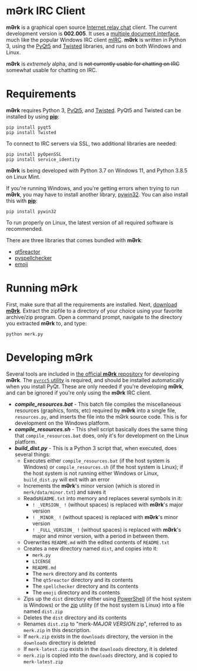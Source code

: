 # mƏrk IRC Client

**mƏrk** is a graphical open source [Internet relay chat](https://en.wikipedia.org/wiki/Internet_Relay_Chat) client. The current development version is **002.005**. It uses a [multiple document interface](https://en.wikipedia.org/wiki/Multiple-document_interface), much like the popular Windows IRC client [mIRC](https://www.mirc.com/).  **mƏrk** is written in Python 3, using the [PyQt5](https://pypi.org/project/PyQt5/) and [Twisted](https://twistedmatrix.com/trac/) libraries, and runs on both Windows and Linux.

**mƏrk** is *extremely* alpha, and is ~~not currently usable for chatting on IRC~~ somewhat usable for chatting on IRC.

# Requirements

**mƏrk** requires Python 3, [PyQt5](https://pypi.org/project/PyQt5/), and [Twisted](https://twistedmatrix.com/trac/). PyQt5 and Twisted can be installed by using [**pip**](https://pypi.org/project/pip/):

    pip install pyqt5
    pip install Twisted

To connect to IRC servers via SSL, two additional libraries are needed:

    pip install pyOpenSSL
    pip install service_identity

**mƏrk** is being developed with Python 3.7 on Windows 11, and Python 3.8.5 on Linux Mint.

If you're running Windows, and you're getting errors when trying to run **mƏrk**, you may have to install another library, [pywin32](https://pypi.org/project/pywin32/). You can also install this with [**pip**](https://pypi.org/project/pip/):

    pip install pywin32

To run properly on Linux, the latest version of all required software is recommended.

There are three libraries that comes bundled with **mƏrk**:
 - [qt5reactor](https://github.com/twisted/qt5reactor)
 - [pyspellchecker](https://github.com/barrust/pyspellchecker)
 - [emoji](https://github.com/carpedm20/emoji)

# Running mƏrk

First, make sure that all the requirements are installed. Next, [download **mƏrk**](https://github.com/nutjob-laboratories/merk/raw/main/downloads/merk-latest.zip). Extract the zipfile to a directory of your choice using your favorite archive/zip program. Open a command prompt, navigate to the directory you extracted **mƏrk** to, and type:

    python merk.py

# Developing mƏrk

Several tools are included in [the official **mƏrk** repository](https://github.com/nutjob-laboratories/merk) for developing **mƏrk**. The [`pyrcc5` utility](https://manpages.ubuntu.com/manpages/xenial/man1/pyrcc5.1.html) is required, and should be installed automatically when you install PyQt. These are only needed if you're developing **mƏrk**, and can be ignored if you're only using the **mƏrk** IRC client.

 - ***compile_resources.bat*** - This batch file compiles the miscellaneous resources (graphics, fonts, etc) required by **mƏrk** into a single file, `resources.py`, and inserts the file into the mƏrk source code. This is for development on the Windows platform.
 - ***compile_resources.sh*** - This shell script basically does the same thing that `compile_resources.bat` does, only it's for development on the Linux platform.
 - ***build_dist.py*** - This is a Python 3 script that, when executed, does several things:
	 - Executes either `compile_resources.bat` (if the host system is Windows) or `compile_resources.sh` (if the host system is Linux); if the host system is not running either Windows or Linux, `build_dist.py` will exit with an error
	 - Increments the **mƏrk**'s minor version (which is stored in `merk/data/minor.txt`) and saves it
	 - Reads`README.txt` into memory and replaces several symbols in it:
		 - `! _VERSION_ !` (without spaces) is replaced with **mƏrk**'s major version
		 - `! _MINOR_ !` (without spaces) is replaced with **mƏrk**'s minor version
		 - `! _FULL_VERSION_ !` (without spaces) is replaced with **mƏrk**'s major and minor version, with a period in between them.
	 - Overwrites `README.md` with the edited contents of `README.txt`
	 - Creates a new directory named `dist`, and copies into it:
		 - `merk.py`
		 - `LICENSE`
		 - `README.md`
		 - The `merk` directory and its contents
		 - The `qt5reactor` directory and its contents
		 - The `spellchecker` directory and its contents
		 - The `emoji` directory and its contents
	 - Zips up the `dist` directory either using [PowerShell](https://en.wikipedia.org/wiki/PowerShell) (if the host system is Windows) or the [zip](https://linux.die.net/man/1/zip) utility (if the host system is Linux) into a file named `dist.zip`
	 - Deletes the `dist` directory and its contents
	 - Renames `dist.zip` to "merk-*MAJOR VERSION*.zip", referred to as `merk.zip` in this description.
	 - If `merk.zip` exists in the `downloads` directory, the version in the `downloads` directory is deleted
	 - If `merk-latest.zip` exists in the `downloads` directory, it is deleted
	 - `merk.zip` is copied into the `downloads` directory, and is copied to `merk-latest.zip`

[//]: # (End of document)
